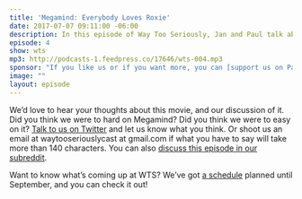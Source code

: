 ```yaml
---
title: 'Megamind: Everybody Loves Roxie'
date: 2017-07-07 09:11:00 -06:00
description: In this episode of Way Too Seriously, Jan and Paul talk about Megamind. We express our sympathy with Dreamworks for always being the runner-up, this time to Despicable Me. We also talk about why Roxie is a love interest for every male character in the movie, whether the fact that Megamind is blue makes him count as a person of colour, and Brad Pitt and the nature of privilege.
episode: 4
show: wts
mp3: http://podcasts-1.feedpress.co/17646/wts-004.mp3
sponsor: "If you like us or if you want more, you can [support us on Patreon](https://www.patreon.com/clockworkscast)! Patrons get special bonus episodes of WTS featuring Paul and Jan having a trivia showdown."
image: ""
layout: episode
---
```


We’d love to hear your thoughts about this movie, and our discussion of it. Did you think we were to hard on Megamind? Did you think we were to easy on it?  [Talk to us on Twitter](http://www.twitter.com/wtscast) and let us know what you think. Or shoot us an email at waytooseriouslycast at gmail.com if what you have to say will take more than 140 characters. You can also [discuss this episode in our subreddit]().

Want to know what’s coming up at WTS? We’ve got [a schedule](https://docs.google.com/document/d/1f6fvTgbzQOCUD_potL6mWClmSC3D2cOBgKz36OwSC68/edit?usp=sharing) planned until September, and you can check it out!

